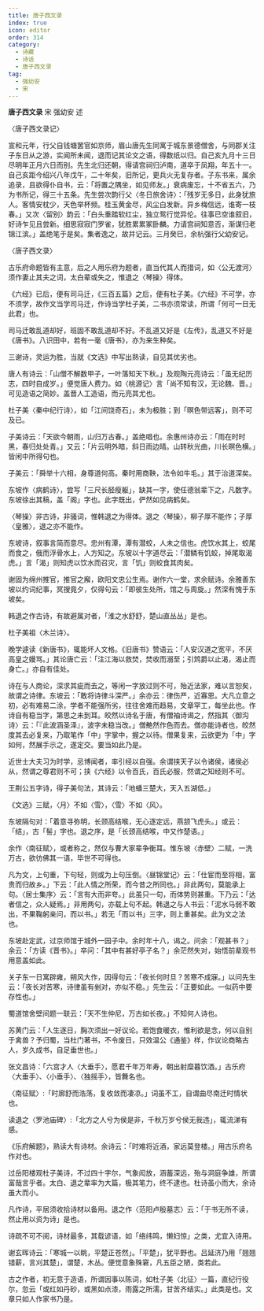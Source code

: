 ```yaml
---
title: 唐子西文录
index: true
icon: editor
order: 314
category:
  - 诗藏
  - 诗话
  - 唐子西文录
tag:
  - 强幼安
  - 宋
---
```


**唐子西文录** 宋 强幼安 述  

〈唐子西文录记〉  
  
宣和元年，行父自钱塘罢官如京师，眉山唐先生同寓于城东景德僧舍，与同郡关注子东日从之游，实闻所未闻，退而记其论文之语，得数纸以归。自己亥九月十三日尽明年正月六日而别。先生北归还朝，得请宫祠归泸南，道卒于凤翔，年五十一。自己亥距今绍兴八年戊午，二十年矣，旧所记，更兵火无复存者。子东书来，属余追录，且欲得仆自书，云：「将置之隅坐，如见师友。」衰病废忘，十不省五六，乃为书所记，得三十五条。先生尝次韵行父〈冬日旅舍诗〉：「残岁无多日，此身犹旅人。客情安枕少，天色举杯频。桂玉黄金尽，风尘白发新。异乡梅信远，谁寄一枝春。」又次〈留别〉韵云：「白头重踏软红尘，独立鸳行觉异伦。往事已空谁叙旧，好诗乍见且尝新。细思寂寂门罗雀，犹胜累累冢卧麟。力请宫祠知意否，渐谋归老锦江滨。」盖绝笔于是矣。集者逸之，故并记云。三月癸巳，余杭强行父幼安记。  
  
〈唐子西文录〉  
  
古乐府命题皆有主意，后之人用乐府为题者，直当代其人而措词，如〈公无渡河〉须作妻止其夫之词，太白辈或失之，惟退之〈琴操〉得体。  
  
《六经》已后，便有司马迁，《三百五篇》之后，便有杜子美。《六经》不可学，亦不须学，故作文当学司马迁，作诗当学杜子美，二书亦须常读，所谓「何可一日无此君」也。  
  
司马迁敢乱道却好，班固不敢乱道却不好。不乱道又好是《左传》，乱道又不好是《唐书》。八识田中，若有一毫《唐书》，亦为来生种矣。  
  
三谢诗，灵运为胜，当就《文选》中写出熟读，自见其优劣也。  
  
唐人有诗云：「山僧不解数甲子，一叶落知天下秋。」及观陶元亮诗云：「虽无纪历志，四时自成岁。」便觉唐人费力。如〈桃源记〉言「尚不知有汉，无论魏、晋。」可见造语之简妙。盖晋人工造语，而元亮其尤也。  
  
杜子美〈秦中纪行诗〉，如「江间饶奇石」，未为极胜；到「暝色带远客」，则不可及已。  
  
子美诗云：「天欲今朝雨，山归万古春。」盖绝唱也。余惠州诗亦云：「雨在时时黑，春归处处青。」又云：「片云明外暗，斜日雨边晴。山转秋光曲，川长暝色横。」皆闲中所得句也。  
  
子美云：「舜举十六相，身尊道何高。秦时用商鞅，法令如牛毛。」其于治道深矣。  
  
东坡作〈病鹤诗〉，尝写「三尺长胫瘦躯」，缺其一字，使任德翁辈下之，凡数字。东坡徐出其稿，盖「阁」字也。此字既出，俨然如见病鹤矣。  
  
〈琴操〉非古诗，非骚词，惟韩退之为得体。退之〈琴操〉，柳子厚不能作；子厚〈皇雅〉，退之亦不能作。  
  
东坡诗，叙事言简而意尽。忠州有潭，潭有潜蛟，人未之信也。虎饮水其上，蛟尾而食之，俄而浮骨水上，人方知之。东坡以十字道尽云：「潜鳞有饥蛟，掉尾取渴虎。」言「渴」则知虎以饮水而召灾，言「饥」则蛟食其肉矣。  
  
谢固为绵州推官，推官之廨，欧阳文忠公生焉。谢作六一堂，求余赋诗。余雅善东坡以约词纪事，冥搜竟夕，仅得句云：「即彼生处所，馆之与周旋。」然深有愧于东坡矣。  
  
韩退之作古诗，有故避属对者，「淮之水舒舒，楚山直丛丛」是也。  
  
杜子美祖〈木兰诗〉。  
  
晚学遽读《新唐书》，辄能坏人文格。《旧唐书》赞语云：「人安汉道之宽平，不厌高皇之嫚骂。」其论唐亡云：「注江海以救焚，焚收而溺至；引鸩爵以止渴，渴止而身亡。」亦自有佳处。  
  
诗在与人商论，深求其疵而去之，等闲一字放过则不可，殆近法家，难以言恕矣，故谓之诗律。东坡云：「敢将诗律斗深严。」余亦云：律伤严，近寡恩。大凡立意之初，必有难易二涂，学者不能强所劣，往往舍难而趋易，文章罕工，每坐此也。作诗自有稳当字，第思之未到耳。皎然以诗名于唐，有僧袖诗谒之，然指其〈御沟诗〉云：「『此波涵圣泽』，波字未稳当改。」僧艴然作色而去。僧亦能诗者也，皎然度其去必复来，乃取笔作「中」字掌中，握之以待。僧果复来，云欲更为「中」字如何，然展手示之，遂定交。要当如此乃是。  
  
近世士大夫习为时学，忌博闻者，率引经以自强。余谓挟天子以令诸侯，诸侯必从，然谓之尊君则不可；挟《六经》以令百氏，百氏必服，然谓之知经则不可。  
  
王荆公五字诗，得子美句法，其诗云：「地蟠三楚大，天入五湖低。」  
  
《文选》三赋，〈月〉不如〈雪〉，〈雪〉不如〈风〉。  
  
东坡隔句对：「着意寻弥明，长颈高结喉，无心逐定远，燕颔飞虎头。」或云：「结」，古「髻」字也。退之序，是「长颈高结喉，中又作楚语。」  
  
余作〈南征赋〉，或者称之，然仅与曹大家辈争衡耳。惟东坡〈赤壁〉二赋，一洗万古，欲彷佛其一语，毕世不可得也。  
  
凡为文，上句重，下句轻，则或为上句压倒。〈昼锦堂记〉云：「仕宦而至将相，富贵而归故乡。」下云：「此人情之所荣，而今昔之所同也。」非此两句，莫能承上句。〈居士集序〉云：「言有大而非夸。」此虽只一句，而体势则甚重。下乃云：「达者信之，众人疑焉。」非用两句，亦载上句不起。韩退之与人书云：「泥水马弱不敢出，不果鞠躬亲问，而以书。」若无「而以书」三字，则上重甚矣。此为文之法也。  
  
东坡赴定武，过京师馆于城外一园子中。余时年十八，谒之。问余：「观甚书？」余云：「方读《晋书》。」卒问：「其中有甚好亭子名？」余茫然失对，始悟前辈观书用意盖如此。  
  
关子东一日寓辟雍，朔风大作，因得句云：「夜长何时旦？苦寒不成寐。」以问先生云：「夜长对苦寒，诗律虽有剉对，亦似不稳。」先生云：「正要如此。一似药中要存性也。」  
  
蜀道馆舍壁间题一联云：「天不生仲尼，万古如长夜。」不知何人诗也。  
  
苏黄门云：「人生逐日，胸次须出一好议论。若饱食暖衣，惟利欲是念，何以自别于禽兽？予归蜀，当杜门著书，不令废日，只效温公《通鉴》样，作议论商略古人，岁久成书，自足垂世也。」  
  
张文昌诗：「六宫才人〈大垂手〉，愿君千年万年寿，朝出射糜暮饮酒。」古乐府〈大垂手〉、〈小垂手〉、〈独摇手〉，皆舞名也。  
  
〈南征赋〉:「时廓舒而浩荡，复收敛而凄凉。」词虽不工，自谓曲尽南迁时情状也。  
  
读退之〈罗池庙碑〉:「北方之人兮为侯是非，千秋万岁兮侯无我违」，辄流涕有感。  
  
《乐府解题》，熟读大有诗材。余诗云：「时难将近酒，家远莫登楼。」用古乐府名作对也。  
  
过岳阳楼观杜子美诗，不过四十字尔，气象闳放，涵蓄深远，殆与洞庭争雄，所谓富哉言乎者。太白、退之辈率为大篇，极其笔力，终不逮也。杜诗虽小而大，余诗虽大而小。  
  
凡作诗，平居须收拾诗材以备用。退之作〈范阳卢殷墓志〉云：「于书无所不读，然止用以资为诗」是也。  
  
诗疏不可不阅，诗材最多，其载谚语，如「络纬鸣，懒妇惊」之类，尤宜入诗用。  
  
谢玄晖诗云：「寒城一以眺，平楚正苍然」。「平楚」，犹平野也。吕延济乃用「翘翘错薪，言刈其楚」，谓楚，木丛。便觉意象殊窘，凡五臣之陋，类若此。  
  
古之作者，初无意于造语，所谓因事以陈词，如杜子美〈北征〉一篇，直纪行役尔，忽云「或红如丹砂，或黑如点漆，雨露之所濡，甘苦齐结实。」此类是也。文章只如人作家书乃是。  
